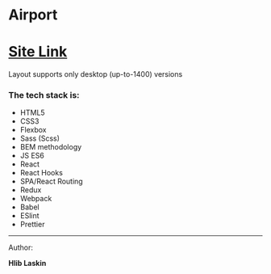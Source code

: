 # Airport

<h1> <a href='https://lively-druid-beaeff.netlify.app/'>Site Link</a> </h1>

Layout supports only desktop (up-to-1400) versions


<h3>The tech stack is:</h3>
<ul>
  <li>HTML5</li>
  <li>CSS3</li>  
  <li>Flexbox</li>  
  <li>Sass (Scss)</li>  
  <li>BEM methodology</li>   
  <li>JS ES6</li>
  <li>React</li>
  <li>React Hooks</li>
  <li>SPA/React Routing</li>
  <li>Redux</li>
  <li>Webpack</li>
  <li>Babel</li>
  <li>ESlint</li>
  <li>Prettier</li>
</ul>

<hr>

Author:

<b>Hlib Laskin</b>
